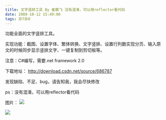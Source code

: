 ```yaml
---
title: 文字竖排工具 By 崔鹏飞 没有混淆，可以用reflector看代码
date: 2008-10-12 15:49:00
tags: 杂7杂8
---
```

功能全面的文字竖排工具。

实现功能：截图、设置字体、繁体转换、文字竖排、设置行列数实现分页、输入原文的时候同步显示竖排文字、一键复制到剪切板等。

注意：C#编写，需要.net framework 2.0

下载地址： [ http://download.csdn.net/source/686787
](http://download.csdn.net/source/686787)

发现缺陷、不足、bug，请告知我，我会尽快修改

ps：没有混淆，可以用reflector看代码

图片：
![](https://p-blog.csdn.net/images/p_blog_csdn_net/cuipengfei1/EntryImages/20081012/%E6%88%AA%E5%9B%BE00.jpg)

![](https://p-blog.csdn.net/images/p_blog_csdn_net/cuipengfei1/EntryImages/20090210/%E6%88%AA%E5%9B%BE05.jpg)
